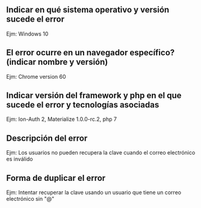 ## Indicar en qué sistema operativo y versión sucede el error
Ejm: Windows 10 

 ## El error ocurre en un navegador específico? (indicar nombre y versión) 
Ejm: Chrome version 60

## Indicar versión del framework y php en el que sucede el error y tecnologías asociadas
Ejm: Ion-Auth 2, Materialize 1.0.0-rc.2, php 7

## Descripción del error 
Ejm: Los usuarios no pueden recupera la clave cuando el correo electrónico es inválido

## Forma de duplicar el error 
Ejm: Intentar recuperar la clave usando un usuario que tiene un correo electrónico sin "@"
